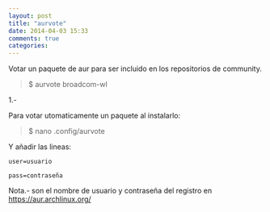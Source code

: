 ```yaml
---
layout: post
title: "aurvote"
date: 2014-04-03 15:33
comments: true
categories: 
---
```

Votar un paquete de aur para ser incluido en los repositorios de community.

>$ aurvote broadcom-wl

1.-

Para votar utomaticamente un paquete al instalarlo:

>$ nano .config/aurvote

Y añadir las lineas:

	user=usuario 

	pass=contraseña

Nota.- son el nombre de usuario y contraseña del registro en https://aur.archlinux.org/ 

